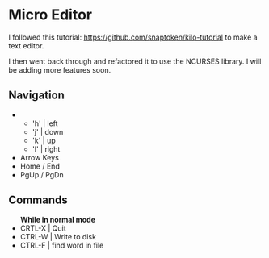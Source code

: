 # Micro Editor
I followed this tutorial: https://github.com/snaptoken/kilo-tutorial to make a text editor. 

I then went back through and refactored it to use the NCURSES library. I will be adding more features soon.

## Navigation
<ul>
    <li>
        <ul>
            <li>'h' | left</li>
            <li>'j' | down</li>
            <li>'k' | up</li>
            <li>'l' | right</li>
        </ul>
    </li>
    <li>Arrow Keys</li>
    <li>Home / End</li>
    <li>PgUp / PgDn</li>
</ul>

## Commands

<ul>
    <span><b>While in normal mode</b></span>
    <li>CRTL-X | Quit</li>
    <li>CTRL-W | Write to disk</li>
    <li>CTRL-F | find word in file</li>
</ul>

